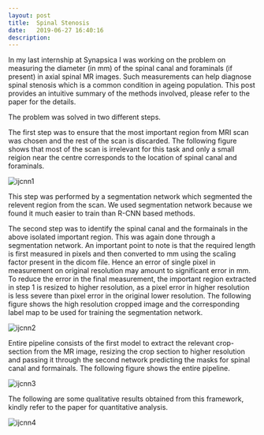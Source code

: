 ```yaml
---
layout: post
title:  Spinal Stenosis
date:   2019-06-27 16:40:16
description:
---
```

In my last internship at Synapsica I was working on the problem on measuring the diameter (in mm) of the spinal canal and foraminals (if present) in axial spinal MR images. Such measurements can help diagnose spinal stenosis which is a common condition in ageing population. This post provides an intuitive summary of the methods involved, please refer to the paper for the details.

The problem was solved in two different steps.

The first step was to ensure that the most important region from MRI scan was chosen and the rest of the scan is discarded. The following figure shows that most of the scan is irrelevant for this task and only a small reigion near the centre corresponds to the location of spinal canal and foraminals.

![ijcnn1](../../../assets/img/ijcnn1.png)

This step was performed by a segmentation network which segmented the relevent region from the scan. We used segmentation network because we found it much easier to train than R-CNN based methods.

The second step was to identify the spinal canal and the formainals in the above isolated important region. This was again done through a segmentation network. An important point to note is that the required length is first measured in pixels and then converted to mm using the scaling factor present in the dicom file. Hence an error of single pixel in measurement on original resolution may amount to significant error in mm. To reduce the error in the final measurement, the important region extracted in step 1 is resized to higher resolution, as a pixel error in higher resolution is less severe than pixel error in the original lower resolution. The following figure shows the high resolution cropped image and the corresponding label map to be used for training the segmentation network.

![ijcnn2](../../../assets/img/ijcnn2.png)

Entire pipeline consists of the first model to extract the relevant crop-section from the MR image, resizing the crop section to higher resolution and passing it through the second network predicting the masks for spinal canal and formainals. The following figure shows the entire pipeline.

![ijcnn3](../../../assets/img/ijcnn3.png)

The following are some qualitative results obtained from this framework, kindly refer to the paper for quantitative analysis.

![ijcnn4](../../../assets/img/ijcnn4.png)